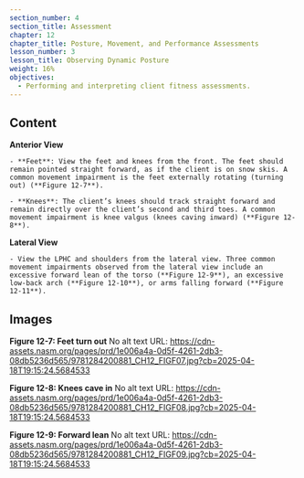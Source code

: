 ```yaml
---
section_number: 4
section_title: Assessment
chapter: 12
chapter_title: Posture, Movement, and Performance Assessments
lesson_number: 3
lesson_title: Observing Dynamic Posture
weight: 16%
objectives:
  - Performing and interpreting client fitness assessments.
---
```


## Content
**Anterior View**

	- **Feet**: View the feet and knees from the front. The feet should remain pointed straight forward, as if the client is on snow skis. A common movement impairment is the feet externally rotating (turning out) (**Figure 12-7**).

	- **Knees**: The client’s knees should track straight forward and remain directly over the client’s second and third toes. A common movement impairment is knee valgus (knees caving inward) (**Figure 12-8**).

**Lateral View**

	- View the LPHC and shoulders from the lateral view. Three common movement impairments observed from the lateral view include an excessive forward lean of the torso (**Figure 12-9**), an excessive low-back arch (**Figure 12-10**), or arms falling forward (**Figure 12-11**).

## Images

**Figure 12-7: Feet turn out**
No alt text
URL: https://cdn-assets.nasm.org/pages/prd/1e006a4a-0d5f-4261-2db3-08db5236d565/9781284200881_CH12_FIGF07.jpg?cb=2025-04-18T19:15:24.5684533

**Figure 12-8: Knees cave in**
No alt text
URL: https://cdn-assets.nasm.org/pages/prd/1e006a4a-0d5f-4261-2db3-08db5236d565/9781284200881_CH12_FIGF08.jpg?cb=2025-04-18T19:15:24.5684533

**Figure 12-9: Forward lean**
No alt text
URL: https://cdn-assets.nasm.org/pages/prd/1e006a4a-0d5f-4261-2db3-08db5236d565/9781284200881_CH12_FIGF09.jpg?cb=2025-04-18T19:15:24.5684533